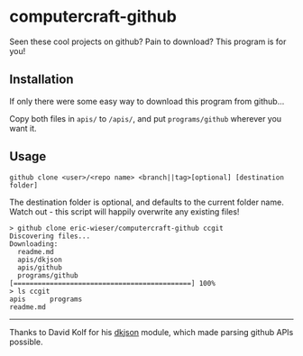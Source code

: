 computercraft-github
====================

Seen these cool projects on github? Pain to download? This program is for you!

Installation
------------
If only there were some easy way to download this program from github...

Copy both files in `apis/` to `/apis/`, and put `programs/github` wherever you want it.

Usage
-----

    github clone <user>/<repo name> <branch||tag>[optional] [destination folder]

The destination folder is optional, and defaults to the current folder name. Watch out - this script will happily overwrite any existing files!

    > github clone eric-wieser/computercraft-github ccgit
    Discovering files...
    Downloading:
      readme.md
      apis/dkjson
      apis/github
      programs/github
    [============================================] 100%
    > ls ccgit
    apis      programs
    readme.md

---

Thanks to David Kolf for his [dkjson](http://chiselapp.com/user/dhkolf/repository/dkjson/home) module, which made parsing github APIs possible.
